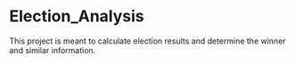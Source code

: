 # Election_Analysis
This project is meant to calculate election results and determine the winner and similar information.
